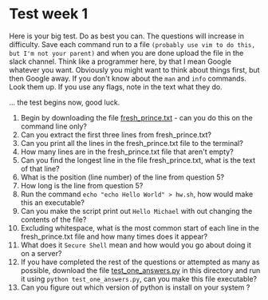 # Test week 1
Here is your big test. Do as best you can. 
The questions will increase in difficulty.
Save each command run to a file `(probably use vim to do this, but I'm not your parent)` and when you are done upload the file in the slack channel.
Think like a programmer here, by that I mean Google whatever you want.
Obviously you might want to think about things first, but then Google away.
If you don't know about the `man` and `info` commands. Look them up.
If you use any flags, note in the text what they do.  

... the test begins now, good luck.

1. Begin by downloading the file [fresh_prince.txt](https://raw.githubusercontent.com/Mappboy/learning_comp_skills_the_cam_way/master/fresh_prince.txt) - can you do this on the command line only?
2. Can you extract the first three lines from fresh_prince.txt?
3. Can you print all the lines in the fresh_prince.txt file to the terminal?
4. How many lines are in the fresh_prince.txt file that aren't empty?
5. Can you find the longest line in the file fresh_prince.txt, what is the text of that line?
6. What is the position (line number) of the line from question 5?
7. How long is the line from question 5?
8. Run the command `echo "echo Hello World" > hw.sh`, how would make this an executable?
9. Can you make the script print out `Hello Michael` with out changing the contents of the file?
10. Excluding whitespace, what is the most common start of each line in the fresh_prince.txt file and how many times does it appear?
11. What does it `Secure Shell` mean and how would you go about doing it on a server?
12. If you have completed the rest of the questions or attempted as many as possible, download the file [test_one_answers.py](https://raw.githubusercontent.com/Mappboy/learning_comp_skills_the_cam_way/master/test_one_answers.py)
in this directory and run it using `python test_one_answers.py`, can you make this file executable?
13. Can you figure out which version of python is install on your system ?
